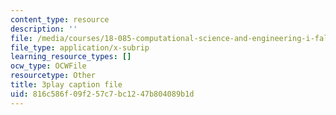 ```yaml
---
content_type: resource
description: ''
file: /media/courses/18-085-computational-science-and-engineering-i-fall-2008/816c586f09f257c7bc1247b804089b1d_CgfkEUOFAj0.vtt
file_type: application/x-subrip
learning_resource_types: []
ocw_type: OCWFile
resourcetype: Other
title: 3play caption file
uid: 816c586f-09f2-57c7-bc12-47b804089b1d
---
```

